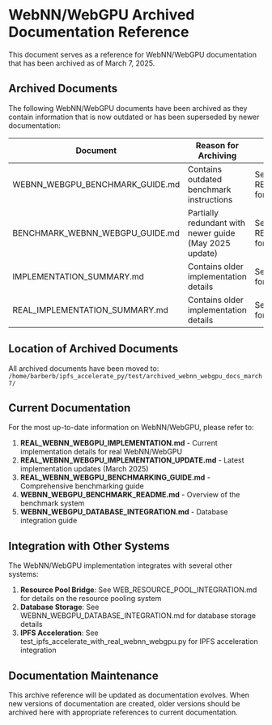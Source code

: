 # WebNN/WebGPU Archived Documentation Reference

This document serves as a reference for WebNN/WebGPU documentation that has been archived as of March 7, 2025.

## Archived Documents

The following WebNN/WebGPU documents have been archived as they contain information that is now outdated or has been superseded by newer documentation:

| Document | Reason for Archiving | Current Reference |
|----------|---------------------|-------------------|
| WEBNN_WEBGPU_BENCHMARK_GUIDE.md | Contains outdated benchmark instructions | See REAL_WEBNN_WEBGPU_BENCHMARKING_GUIDE.md for current benchmark guide |
| BENCHMARK_WEBNN_WEBGPU_GUIDE.md | Partially redundant with newer guide (May 2025 update) | See REAL_WEBNN_WEBGPU_BENCHMARKING_GUIDE.md for comprehensive guide |
| IMPLEMENTATION_SUMMARY.md | Contains older implementation details | See REAL_WEBNN_WEBGPU_IMPLEMENTATION.md for current implementation details |
| REAL_IMPLEMENTATION_SUMMARY.md | Contains older implementation details | See REAL_WEBNN_WEBGPU_IMPLEMENTATION.md for current implementation details |

## Location of Archived Documents

All archived documents have been moved to:
`/home/barberb/ipfs_accelerate_py/test/archived_webnn_webgpu_docs_march7/`

## Current Documentation

For the most up-to-date information on WebNN/WebGPU, please refer to:

1. **REAL_WEBNN_WEBGPU_IMPLEMENTATION.md** - Current implementation details for real WebNN/WebGPU
2. **REAL_WEBNN_WEBGPU_IMPLEMENTATION_UPDATE.md** - Latest implementation updates (March 2025)
3. **REAL_WEBNN_WEBGPU_BENCHMARKING_GUIDE.md** - Comprehensive benchmarking guide
4. **WEBNN_WEBGPU_BENCHMARK_README.md** - Overview of the benchmark system
5. **WEBNN_WEBGPU_DATABASE_INTEGRATION.md** - Database integration guide

## Integration with Other Systems

The WebNN/WebGPU implementation integrates with several other systems:

1. **Resource Pool Bridge**: See WEB_RESOURCE_POOL_INTEGRATION.md for details on the resource pooling system
2. **Database Storage**: See WEBNN_WEBGPU_DATABASE_INTEGRATION.md for database storage details
3. **IPFS Acceleration**: See test_ipfs_accelerate_with_real_webnn_webgpu.py for IPFS acceleration integration

## Documentation Maintenance

This archive reference will be updated as documentation evolves. When new versions of documentation are created, older versions should be archived here with appropriate references to current documentation.